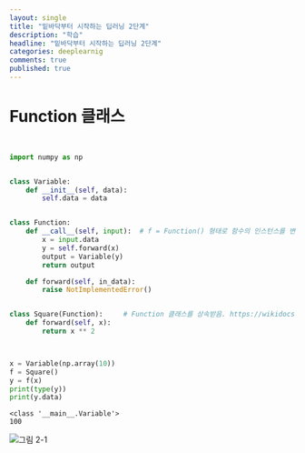 ```yaml
---
layout: single
title: "밑바닥부터 시작하는 딥러닝 2단계"
description: "학습"
headline: "밑바닥부터 시작하는 딥러닝 2단계"
categories: deeplearnig
comments: true
published: true
---
```

# Function 클래스
```python


import numpy as np


class Variable:
    def __init__(self, data):
        self.data = data


class Function:
    def __call__(self, input):  # f = Function() 형태로 함수의 인스턴스를 변수 f에 대입해두고, f() 형태로 __call__ 메서드 호출 가능.
        x = input.data
        y = self.forward(x)
        output = Variable(y)
        return output

    def forward(self, in_data):
        raise NotImplementedError()


class Square(Function):     # Function 클래스를 상속받음. https://wikidocs.net/16073
    def forward(self, x):
        return x ** 2



x = Variable(np.array(10))
f = Square()
y = f(x)
print(type(y))
print(y.data)


```

    <class '__main__.Variable'>
    100
    

![그림 2-1](https://user-images.githubusercontent.com/73815944/109747871-41830980-7c1b-11eb-9046-fe35d2aa2e74.png)



```python

```
